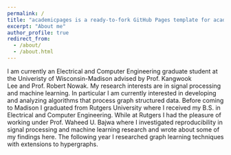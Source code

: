 ```yaml
---
permalink: /
title: "academicpages is a ready-to-fork GitHub Pages template for academic personal websites"
excerpt: "About me"
author_profile: true
redirect_from: 
  - /about/
  - /about.html
---
```


I am currently an Electrical and Computer Engineering graduate student at the Univeristy of Wisconsin-Madison advised by Prof. Kangwook Lee and Prof. Robert Nowak.
My research interests are in signal processing and machine learning. In particular I am currently interested in developing and analyzing algorithms that process graph structured data. Before coming to Madison I graduated from Rutgers University where I received my B.S. in Electrical and Computer Engineering.
While at Rutgers I had the pleasure of working under Prof. Waheed U. Bajwa where I investigated reproducibility in signal processing and machine learning research and wrote about some of my findings here. The following year I researched graph learning techniques with extensions to hypergraphs.

